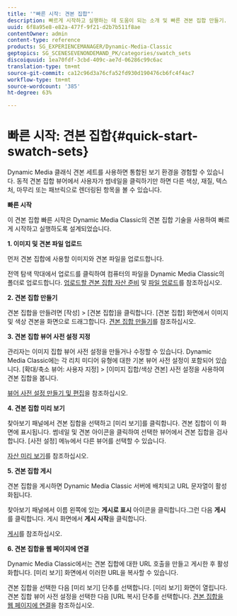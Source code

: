 ```yaml
---
title: '"빠른 시작: 견본 집합"'
description: 빠르게 시작하고 실행하는 데 도움이 되는 소개 및 빠른 견본 집합 만들기.
uuid: 6f8a95e8-e82a-477f-9f21-d2b7b511f8ae
contentOwner: admin
content-type: reference
products: SG_EXPERIENCEMANAGER/Dynamic-Media-Classic
geptopics: SG_SCENESEVENONDEMAND_PK/categories/swatch_sets
discoiquuid: 1ea70fdf-3cbd-409c-ae7d-06286c99c6ac
translation-type: tm+mt
source-git-commit: ca12c96d3a76cfa52fd930d190476cb6fc4f4ac7
workflow-type: tm+mt
source-wordcount: '385'
ht-degree: 63%

---
```



# 빠른 시작: 견본 집합{#quick-start-swatch-sets}

Dynamic Media 클래식 견본 세트를 사용하면 통합된 보기 환경을 경험할 수 있습니다. 동적 견본 집합 뷰어에서 사용자가 썸네일을 클릭하기만 하면 다른 색상, 재질, 텍스처, 마무리 또는 패브릭으로 렌더링된 항목을 볼 수 있습니다.

**빠른 시작**

이 견본 집합 빠른 시작은 Dynamic Media Classic의 견본 집합 기술을 사용하여 빠르게 시작하고 실행하도록 설계되었습니다.

**1. 이미지 및 견본 파일 업로드**

먼저 견본 집합에 사용할 이미지와 견본 파일을 업로드합니다.

전역 탐색 막대에서 업로드를 클릭하여 컴퓨터의 파일을 Dynamic Media Classic의 폴더로 업로드합니다. [업로드할 견본 집합 자산 준비](preparing-swatch-set-assets-upload.md#preparing-swatch-set-assets-for-upload) 및 [파일 업로드](uploading-files.md#uploading-your-files)를 참조하십시오.

**2. 견본 집합 만들기**

견본 집합을 만들려면 [작성] > [견본 집합]을 클릭합니다. [견본 집합] 화면에서 이미지 및 색상 견본을 화면으로 드래그합니다. [견본 집합 만들기](creating-swatch-set.md#creating-a-swatch-set)를 참조하십시오.

**3. 견본 집합 뷰어 사전 설정 지정**

관리자는 이미지 집합 뷰어 사전 설정을 만들거나 수정할 수 있습니다. Dynamic Media Classic에는 각 리치 미디어 유형에 대한 기본 뷰어 사전 설정이 포함되어 있습니다. [확대/축소 뷰어: 사용자 지정] > [이미지 집합/색상 견본] 사전 설정을 사용하여 견본 집합을 봅니다.

[뷰어 사전 설정 만들기 및 편집](application-setup.md#adding-and-editing-viewer-presets)을 참조하십시오.

**4. 견본 집합 미리 보기**

찾아보기 패널에서 견본 집합을 선택하고 [미리 보기]를 클릭합니다. 견본 집합이 이 화면에 표시됩니다. 썸네일 및 견본 아이콘을 클릭하여 선택한 뷰어에서 견본 집합을 검사합니다. [사전 설정] 메뉴에서 다른 뷰어를 선택할 수 있습니다.

[자산 미리 보기](previewing-asset.md#previewing-an-asset)를 참조하십시오.

**5. 견본 집합 게시**

견본 집합을 게시하면 Dynamic Media Classic 서버에 배치되고 URL 문자열이 활성화됩니다.

찾아보기 패널에서 이름 왼쪽에 있는 **게시로 표시** 아이콘을 클릭합니다.그런 다음 **게시**&#x200B;를 클릭합니다. 게시 화면에서 **게시 시작**&#x200B;을 클릭합니다.

[게시](publishing-files.md#publishing-files)를 참조하십시오.

**6. 견본 집합을 웹 페이지에 연결**

Dynamic Media Classic에서는 견본 집합에 대한 URL 호출을 만들고 게시한 후 활성화합니다. [미리 보기] 화면에서 이러한 URL을 복사할 수 있습니다.

견본 집합을 선택한 다음 [미리 보기] 단추를 선택합니다. [미리 보기] 화면이 열립니다. 견본 집합 뷰어 사전 설정을 선택한 다음 [URL 복사] 단추를 선택합니다. [견본 집합을 웹 페이지에 연결](linking-swatch-set-web-page.md#linking-a-swatch-set-to-a-web-page)을 참조하십시오.
